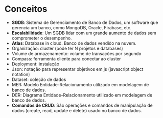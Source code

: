 # Conceitos

* **SGDB**: Sistema de Gerenciamento de Banco de Dados, um software que gerencia um banco, como MongoDB, Oracle, Firabase, etc.
* **Escalabilidade**: Um SGDB lidar com um grande aumento de dados sem comprometer o desempenho.
* **Atlas**: Database in cloud. Banco de dados vendido na nuvem.
* Organização: cluster (pode ter N projetos e databases)&#x20;
* Volume de armazenamento: volume de transações por segundo&#x20;
* Compass: ferramenta cliente para conectar ao cluster&#x20;
* Deployment: instalação&#x20;
* Json: notação para representar objetivos em js (javascript object notation)&#x20;
* Dataset: coleção de dados&#x20;
* MER: Modelo Entidade-Relacionamento utilizado em modelagem de banco de dados.
* DER: Diagrama Entidade-Relacionamento utilizado em modelagem de banco de dados.
* **Comandos de CRUD**: São operações e comandos de manipulação de dados (create, read, update e delete) usado no banco de dados.
